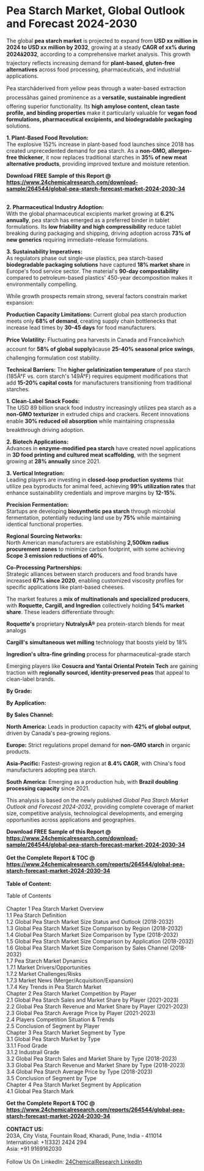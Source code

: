 <h1>Pea Starch Market, Global Outlook and Forecast 2024-2030</h1><p>The global <strong>pea starch market</strong> is projected to expand from <strong>USD xx million in 2024 to USD xx million by 2032</strong>, growing at a steady <strong>CAGR of xx% during 2024â2032</strong>, according to a comprehensive market analysis. This growth trajectory reflects increasing demand for <strong>plant-based, gluten-free alternatives</strong> across food processing, pharmaceuticals, and industrial applications.</p><p>Pea starchâderived from yellow peas through a water-based extraction processâhas gained prominence as a <strong>versatile, sustainable ingredient</strong> offering superior functionality. Its <strong>high amylose content, clean taste profile, and binding properties</strong> make it particularly valuable for <strong>vegan food formulations, pharmaceutical excipients, and biodegradable packaging</strong> solutions.</p><p><strong>1. Plant-Based Food Revolution:</strong><br>
The explosive 152% increase in plant-based food launches since 2018 has created unprecedented demand for pea starch. As a <strong>non-GMO, allergen-free thickener</strong>, it now replaces traditional starches in <strong>35% of new meat alternative products</strong>, providing improved texture and moisture retention.</p><div><b>Download FREE Sample of this Report @ 
            <a href="https://www.24chemicalresearch.com/download-sample/264544/global-pea-starch-forecast-market-2024-2030-34">
            https://www.24chemicalresearch.com/download-sample/264544/global-pea-starch-forecast-market-2024-2030-34</a></b></div><br><p><strong>2. Pharmaceutical Industry Adoption:</strong><br>
With the global pharmaceutical excipients market growing at <strong>6.2% annually</strong>, pea starch has emerged as a preferred binder in tablet formulations. Its <strong>low friability and high compressibility</strong> reduce tablet breaking during packaging and shipping, driving adoption across <strong>73% of new generics</strong> requiring immediate-release formulations.</p><p><strong>3. Sustainability Imperatives:</strong><br>
As regulators phase out single-use plastics, pea starch-based <strong>biodegradable packaging solutions</strong> have captured <strong>18% market share</strong> in Europe's food service sector. The material's <strong>90-day compostability</strong> compared to petroleum-based plastics' 450-year decomposition makes it environmentally compelling.</p><p>While growth prospects remain strong, several factors constrain market expansion:</p><p><strong>Production Capacity Limitations:</strong> Current global pea starch production meets only <strong>68% of demand</strong>, creating supply chain bottlenecks that increase lead times by <strong>30-45 days</strong> for food manufacturers.</p><p><strong>Price Volatility:</strong> Fluctuating pea harvests in Canada and Franceâwhich account for <strong>58% of global supply</strong>âcause <strong>25-40% seasonal price swings</strong>, challenging formulation cost stability.</p><p><strong>Technical Barriers:</strong> The <strong>higher gelatinization temperature</strong> of pea starch (185Â°F vs. corn starch's 149Â°F) requires equipment modifications that add <strong>15-20% capital costs</strong> for manufacturers transitioning from traditional starches.</p><p><strong>1. Clean-Label Snack Foods:</strong><br>
The USD 89 billion snack food industry increasingly utilizes pea starch as a <strong>non-GMO texturizer</strong> in extruded chips and crackers. Recent innovations enable <strong>30% reduced oil absorption</strong> while maintaining crispnessâa breakthrough driving adoption.</p><p><strong>2. Biotech Applications:</strong><br>
Advances in <strong>enzyme-modified pea starch</strong> have created novel applications in <strong>3D food printing and cultured meat scaffolding</strong>, with the segment growing at <strong>28% annually</strong> since 2021.</p><p><strong>3. Vertical Integration:</strong><br>
Leading players are investing in <strong>closed-loop production systems</strong> that utilize pea byproducts for animal feed, achieving <strong>99% utilization rates</strong> that enhance sustainability credentials and improve margins by <strong>12-15%</strong>.</p><p><strong>Precision Fermentation:</strong><br>
	Startups are developing <strong>biosynthetic pea starch</strong> through microbial fermentation, potentially reducing land use by <strong>75%</strong> while maintaining identical functional properties.</p><p><strong>Regional Sourcing Networks:</strong><br>
	North American manufacturers are establishing <strong>2,500km radius procurement zones</strong> to minimize carbon footprint, with some achieving <strong>Scope 3 emission reductions of 40%</strong>.</p><p><strong>Co-Processing Partnerships:</strong><br>
	Strategic alliances between starch producers and food brands have increased <strong>67% since 2020</strong>, enabling customized viscosity profiles for specific applications like plant-based cheeses.</p><p>The market features a <strong>mix of multinationals and specialized producers</strong>, with <strong>Roquette, Cargill, and Ingredion</strong> collectively holding <strong>54% market share</strong>. These leaders differentiate through:</p><p><strong>Roquette's</strong> proprietary <strong>NutralysÂ®</strong> pea protein-starch blends for meat analogs</p><p><strong>Cargill's</strong> <strong>simultaneous wet milling</strong> technology that boosts yield by 18%</p><p><strong>Ingredion's</strong> <strong>ultra-fine grinding</strong> process for pharmaceutical-grade starch</p><p>Emerging players like <strong>Cosucra and Yantai Oriental Protein Tech</strong> are gaining traction with <strong>regionally sourced, identity-preserved peas</strong> that appeal to clean-label brands.</p><p><strong>By Grade:</strong></p><p><strong>By Application:</strong></p><p><strong>By Sales Channel:</strong></p><p><strong>North America:</strong> Leads in production capacity with <strong>42% of global output</strong>, driven by Canada's pea-growing regions.</p><p><strong>Europe:</strong> Strict regulations propel demand for <strong>non-GMO starch</strong> in organic products.</p><p><strong>Asia-Pacific:</strong> Fastest-growing region at <strong>8.4% CAGR</strong>, with China's food manufacturers adopting pea starch.</p><p><strong>South America:</strong> Emerging as a production hub, with <strong>Brazil doubling processing capacity</strong> since 2021.</p><p>This analysis is based on the newly published <em>Global Pea Starch Market Outlook and Forecast 2024-2032</em>, providing complete coverage of market size, competitive analysis, technological developments, and emerging opportunities across applications and geographies.</p><div><b>Download FREE Sample of this Report @ 
            <a href="https://www.24chemicalresearch.com/download-sample/264544/global-pea-starch-forecast-market-2024-2030-34">
            https://www.24chemicalresearch.com/download-sample/264544/global-pea-starch-forecast-market-2024-2030-34</a></b></div><br><div><b>Get the Complete Report & TOC @ 
            <a href="https://www.24chemicalresearch.com/reports/264544/global-pea-starch-forecast-market-2024-2030-34">
            https://www.24chemicalresearch.com/reports/264544/global-pea-starch-forecast-market-2024-2030-34</a></b></div><br>
            <b>Table of Content:</b><p>Table of Contents<br />
<br />
Chapter 1 Pea Starch Market Overview<br />
    1.1 Pea Starch Definition<br />
    1.2 Global Pea Starch Market Size Status and Outlook (2018-2032)<br />
    1.3 Global Pea Starch Market Size Comparison by Region (2018-2032)<br />
    1.4 Global Pea Starch Market Size Comparison by Type (2018-2032)<br />
    1.5 Global Pea Starch Market Size Comparison by Application (2018-2032)<br />
    1.6 Global Pea Starch Market Size Comparison by Sales Channel (2018-2032)<br />
    1.7 Pea Starch Market Dynamics<br />
        1.7.1 Market Drivers/Opportunities<br />
        1.7.2 Market Challenges/Risks<br />
        1.7.3 Market News (Merger/Acquisition/Expansion)<br />
        1.7.4 Key Trends in Pea Starch Market<br />
Chapter 2 Pea Starch Market Competition by Player<br />
    2.1 Global Pea Starch Sales and Market Share by Player (2021-2023)<br />
    2.2 Global Pea Starch Revenue and Market Share by Player (2021-2023)<br />
    2.3 Global Pea Starch Average Price by Player (2021-2023)<br />
    2.4 Players Competition Situation & Trends<br />
    2.5 Conclusion of Segment by Player<br />
Chapter 3 Pea Starch Market Segment by Type<br />
    3.1 Global Pea Starch Market by Type<br />
        3.1.1 Food Grade<br />
        3.1.2 Industrail Grade<br />
    3.2 Global Pea Starch Sales and Market Share by Type (2018-2023)<br />
    3.3 Global Pea Starch Revenue and Market Share by Type (2018-2023)<br />
    3.4 Global Pea Starch Average Price by Type (2018-2023)<br />
    3.5 Conclusion of Segment by Type<br />
Chapter 4 Pea Starch Market Segment by Application<br />
    4.1 Global Pea Starch Mark</p><div><b>Get the Complete Report & TOC @ 
            <a href="https://www.24chemicalresearch.com/reports/264544/global-pea-starch-forecast-market-2024-2030-34">
            https://www.24chemicalresearch.com/reports/264544/global-pea-starch-forecast-market-2024-2030-34</a></b></div><br><b>CONTACT US:</b><br>
            203A, City Vista, Fountain Road, Kharadi, Pune, India - 411014<br>
            International: +1(332) 2424 294<br>
            Asia: +91 9169162030 <br><br>
            Follow Us On LinkedIn: <a href="https://www.linkedin.com/company/24chemicalresearch/">24ChemicalResearch LinkedIn</a>
